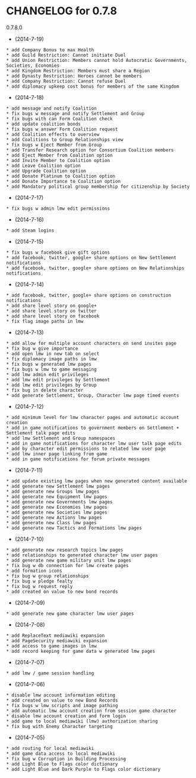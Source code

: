    CHANGELOG for 0.7.8
   ===================

   0.7.8.0

   * (2014-7-19)

    * add Company Bonus to max Health
    * add Guild Restriction: Cannot initiate Duel
    * add Union Restriction: Members cannot hold Autocratic Governments, Societies, Economies
    * add Kingdom Restriction: Members must share a Region
    * add Dynasty Restriction: Heroes cannot be members
    * add Company Restriction: Cannot refuse Duel
    * add diplomacy upkeep cost bonus for members of the same Kingdom

   * (2014-7-18)

    * add message and notify Coalition
    * fix bugs w message and notify Settlement and Group
    * fix bugs with can Form Coalition check
    * add update coalition bonds
    * fix bugs w answer Form Coalition request
    * add Coalition effects to overview
    * add Coalitions to Group Relationships view
    * fix bugs w Eject Member from Group
    * add Transfer Research option for Consortium Coalition members
    * add Eject Member from Coalition option
    * add Invite Member to Coalition option
    * add Leave Coalition option
    * add Upgrade Coalition option
    * add Donate Platinum to Coalition option
    * add Donate Importance to Coalition option
    * add Mandatory political group membership for citizenship by Society

   * (2014-7-17)

    * fix bugs w admin lmw edit permissions

   * (2014-7-16)

    * add Steam logins

   * (2014-7-15)

    * fix bugs w facebook give gift options
    * add facebook, twitter, google+ share options on New Settlement notifications
    * add facebook, twitter, google+ share options on New Relationships notifications

   * (2014-7-14)

    * add facebook, twitter, google+ share options on construction notifications
    * add share level story on google+
    * add share level story on twitter
    * add share level story on facebook
    * fix flag image paths in lmw

   * (2014-7-13)

    * add allow for multiple account characters on send invites page
    * fix bug w give importance
    * add open lmw in new tab on select
    * fix diplomacy image paths in lmw
    * fix bugs w generated lmw pages
    * fix bugs w lmw to game messaging
    * add lmw admin edit privileges
    * add lmw edit privileges by Settlement
    * add lmw edit privileges by Group
    * fix bug in delete character
    * add generate Settlement, Group, Character lmw page timed events

   * (2014-7-12)

    * add minimum level for lmw character pages and automatic account creation
    * add in game notifications to government members on Settlement + Settlement talk page edits
    * add lmw Settlement and Group namespaces
    * add in game notifications for character lmw user talk page edits
    * add by character edit permissions to related lmw user page
    * add lmw inner page linking from game
    * add in game notifications for forum private messages

   * (2014-7-11)

    * add update existing lmw pages when new generated content available
    * add generate new Settlement lmw pages
    * add generate new Groups lmw pages
    * add generate new Equipment lmw pages
    * add generate new Governments lmw pages
    * add generate new Economies lmw pages
    * add generate new Societies lmw pages
    * add generate new Actions lmw pages
    * add generate new Class lmw pages
    * add generate new Tactics and Formations lmw pages

   * (2014-7-10)

    * add generate new research topics lmw pages
    * add relationships to generated character lmw user pages
    * add generate new game military unit lmw pages
    * fix bug w db connection for lmw create pages
    * add formation icons
    * fix bug w group relationships
    * fix bug w pledge fealty
    * fix bug w request reply
    * add created on value to new bond records

   * (2014-7-09)

    * add generate new game character lmw user pages

   * (2014-7-08)

    * add ReplaceText mediawiki expansion
    * add PageSecurity mediawiki expansion
    * add access to game images in lmw
    * add record keeping for game data w generated lmw pages

   * (2014-7-07)

    * add lmw / game session handling

   * (2014-7-06)

    * disable lmw account information editing
    * add created on value to new Bond Records
    * fix bugs w lmw scripts and image pathing
    * add automatic lmw account creation from session game character
    * disable lmw account creation and form login
    * add game to local mediawiki (lmw) authorization sharing
    * fix bug with Enemy Character targeting

   * (2014-7-05)

    * add routing for local mediawiki
    * add game data access to local mediawiki
    * fix bug w Corruption in Building Processing
    * add Light Blue to Flags color dictionary
    * add Light Blue and Dark Purple to Flags color dictionary